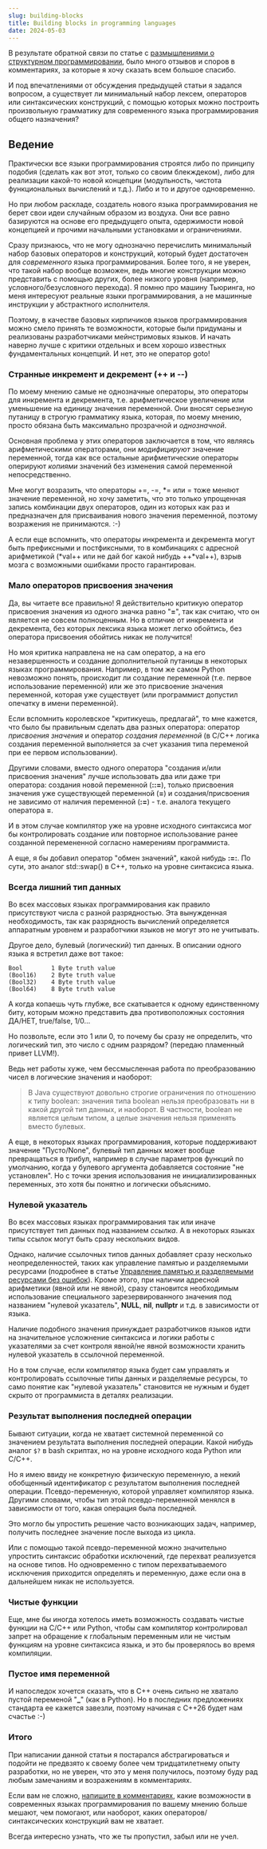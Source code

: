 ```yaml
---
slug: building-blocks
title: Building blocks in programming languages
date: 2024-05-03
---
```


В результате обратной связи по статье с [размышлениями о структурном программировании](https://habr.com/ru/articles/784238/), было много отзывов и споров в комментариях, за которые я хочу сказать всем большое спасибо. 

И под впечатлениями от обсуждения предыдущей статьи я задался вопросом, а существует ли минимальный набор лексем, операторов или синтаксических конструкций, с помощью которых можно построить произвольную грамматику для современного языка программирования общего назначения?


## Ведение
Практически все языки программирования строятся либо по принципу подобия (сделать как вот этот, только со своим блекждеком), либо для реализации какой-то новой концепции (модульность, чистота функциональных вычислений и т.д.). Либо и то и другое одновременно. 

Но при любом раскладе, создатель нового языка программирования не берет свои идеи случайным образом из воздуха. Они все равно базируются на основе его предыдущего опыта, одержимости новой концепцией и прочими начальными установками и ограничениями.

Сразу признаюсь, что не могу однозначно перечислить минимальный набор базовых операторов и конструкций, который будет достаточен для *современного* языка программирования. Более того, я не уверен, что такой набор вообще возможен, ведь многие конструкции можно представить с помощью других, более низкого уровня (например, условного/безусловного перехода).  Я помню про машину Тьюринга, но меня интересуют реальные языки программирования, а не машинные инструкции у абстрактного исполнителя.

Поэтому, в качестве базовых кирпичиков языков программирования можно смело принять те возможности, которые были придуманы и реализованы разработчиками мейнстримовых языков. И начать наверно лучше с критики отдельных и всем хорошо известных фундаментальных концепций. И нет, это не оператор goto! 

### Странные инкремент и декремент (++ и --)

По моему мнению самые не однозначные операторы, это операторы для инкремента и декремента, т.е. арифметическое увеличение или уменьшение на единицу значения переменной. Они вносят серьезную путаницу в строгую  грамматику языка, которая, по моему мнению, просто обязана быть максимально прозрачной и *однозначной*.

Основная проблема у этих операторов заключается в том, что являясь арифметическими операторами, они *модифицируют* значение переменной, тогда как все остальные арифметические операторы оперируют *копиями* значений без изменения самой переменной непосредственно.

Мне могут возразить, что операторы +=, -=, \*= или \= тоже меняют значение переменной, но хочу заметить, что это только упрощенная запись комбинации двух операторов, один из которых как раз и предназначен для присваивания нового значения переменной, поэтому возражения не принимаются. :-)

А если еще вспомнить, что операторы инкремента и декремента могут быть префиксными и постфиксными, то в комбинациях с адресной арифметикой (\*val++ или не дай бог какой нибудь ++\*val++), взрыв мозга с возможными ошибками просто гарантирован.


### Мало операторов присвоения значения
Да, вы читаете все правильно! Я действительно критикую оператор присвоения значения из одного значка равно "**=**", так как считаю, что он является не совсем полноценным. Но в отличие от инкремента и декремента, без которых лексика языка может легко обойтись, без оператора присвоения обойтись никак не получится!

Но моя критика направлена не на сам оператор, а на его незавершенность и создание дополнительной путаницы в некоторых языках программирования. Например, в том же самом Python невозможно понять, происходит ли создание переменной (т.е. первое использование переменной) или же это присвоение значения переменной, которая уже существует (или программист допустил опечатку в имени переменной). 

Если вспомнить королевское "критикуешь, предлагай", то мне кажется, что было бы правильным сделать два разных оператора: оператор *присвоения значения* и оператор *создания переменной* (в С/С++ логика создания переменной выполняется за счет указания типа переменой при ее первом использовании). 

Другими словами, вместо одного оператора "создания и/или присвоения значения" лучше использовать два или даже три оператора: создания новой переменной (**::=**), только присвоения значения уже существующей переменной (**=**) и создания/присвоения не зависимо от наличия переменной (**:=**) - т.е. аналога текущего оператора **=**.

И в этом случае компилятор уже на уровне исходного синтаксиса мог бы контролировать создание или повторное использование ранее созданной перемененной согласно намерениям программиста.

А еще, я бы добавил оператор "обмен значений", какой нибудь **:=:**. По сути, это аналог std::swap() в С++, только на уровне синтаксиса языка.


### Всегда лишний тип данных

Во всех массовых языках программирования как правило присутствуют числа с разной разрядностью. Эта вынужденная необходимость, так как разрядность вычислений определяется аппаратным уровнем и разработчики языков не могут это не учитывать.

Другое дело, булевый (логический) тип данных. В описании одного языка я встретил даже вот такое:
```
Bool        1 Byte truth value
(Bool16)    2 Byte truth value
(Bool32)    4 Byte truth value
(Bool64)    8 Byte truth value
```  
А когда копаешь чуть глубже, все скатывается к одному единственному биту, которым можно представить два противоположных состояния ДА/НЕТ, true/false, 1/0...

Но позвольте, если это 1 или 0, то почему бы сразу не определить, что логический тип, это число с одним разрядом? (передаю пламенный привет LLVM!).

Ведь нет работы хуже, чем бессмысленная работа по преобразованию чисел в логические значения и наоборот:

> В Java существуют довольно строгие ограничения по отношению к типу boolean: значения типа boolean нельзя преобразовать ни в какой другой тип данных, и наоборот. В частности, boolean не является целым типом, а целые значения нельзя применять вместо булевых.

А еще, в некоторых языках программирования, которые поддерживают значение "Пусто/None", булевый тип данных может вообще превращаться в трибул, например в случае параметров функций по умолчанию, когда у булевого аргумента добавляется состояние "не установлен". Но с точки зрения использования не инициализированных переменных, это хотя бы понятно и логически объяснимо.

### Нулевой указатель
Во всех массовых языках программирования так или иначе присутствует тип данных под названием *ссылка*. А в некоторых языках типы ссылок могут быть сразу нескольких видов. 

Однако, наличие ссылочных типов данных добавляет сразу несколько неопределенностей, таких как управление памятью и разделяемыми ресурсами (подробнее в статье [Управление памятью и разделяемыми ресурсами без ошибок](https://habr.com/ru/articles/784184/)). Кроме этого, при наличии адресной арифметики (явной или не явной), сразу становится необходимым использование специального зарезервированного значения под названием "нулевой указатель", **NULL**, **nil**, **nullptr** и т.д. в зависимости от языка.

Наличие подобного значения принуждает разработчиков языков идти на значительное усложнение синтаксиса и логики работы с указателями за счет контроля явной/не явной возможности хранить нулевой указатель в ссылочной переменной.

Но в том случае, если компилятор языка будет сам управлять и контролировать ссылочные типы данных и разделяемые ресурсы, то само понятие как "нулевой указатель" становится не нужным и будет скрыто от программиста в деталях реализации.

### Результат выполнения последней операции

Бывают ситуации, когда не хватает системной переменной со значением результата выполнения последней операции. Какой нибудь аналог  `$?` в bash скриптах, но на уровне исходного кода Python или C/C++. 

Но я имею ввиду не конкретную физическую переменную, а некий обобщенный идентификатор с результатом выполнения последней операции. Псевдо-переменную, которой управляет компилятор языка. Другими словами, чтобы тип этой псевдо-переменной менялся в зависимости от того, какая операция была последней.

Это могло бы упростить решение часто возникающих задач, например, получить последнее значение после выхода из цикла.

Или с помощью такой псевдо-переменной можно значительно упростить синтаксис обработки исключений, где перехват реализуется на основе типов. Но одновременно с типом перехватываемого исключения приходится определять и переменную, даже если она в дальнейшем никак не используется.

###  Чистые функции

Еще, мне бы иногда хотелось иметь возможность создавать чистые функции на С/С++ или Python, чтобы сам компилятор контролировал запрет на обращение к глобальным переменным или не чистым функциям на уровне синтаксиса языка, и это бы проверялось во время компиляции.

###  Пустое имя переменной

И напоследок хочется сказать, что в С++ очень сильно не хватало пустой переменой "**_**" (как в Python). Но в последних предложениях стандарта ее кажется завезли, поэтому начиная с C++26 будет нам счастье :-)


### Итого

При написании данной статьи я постарался абстрагироваться и подойти не предвзято к своему более чем тридцатилетнему опыту разработки, но не уверен, что это у меня получилось, поэтому буду рад любым замечаниям и возражениям в комментариях.

Если вам не сложно, [напишите в комментариях](https://habr.com/ru/articles/785856/), какие возможности в современных языках программирования по вашему мнению больше мешают, чем помогают, или наоборот, каких  операторов/синтаксических конструкций вам не хватает. 

Всегда интересно узнать, что же ты пропустил, забыл или не учел.

